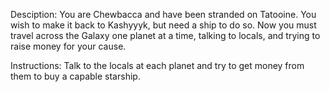 Desciption:
You are Chewbacca and have been stranded on Tatooine. You wish to make it back to Kashyyyk, but need a ship to do so. Now you must travel across the Galaxy one planet at a time, talking to locals, and trying to raise money for your cause.

Instructions:
Talk to the locals at each planet and try to get money from them to buy a capable starship.

